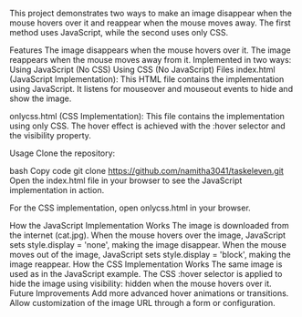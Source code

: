 This project demonstrates two ways to make an image disappear when the mouse hovers over it and reappear when the mouse moves away. The first method uses JavaScript, while the second uses only CSS.

Features
The image disappears when the mouse hovers over it.
The image reappears when the mouse moves away from it.
Implemented in two ways:
Using JavaScript (No CSS)
Using CSS (No JavaScript)
Files
index.html (JavaScript Implementation): This HTML file contains the implementation using JavaScript. It listens for mouseover and mouseout events to hide and show the image.

onlycss.html (CSS Implementation): This file contains the implementation using only CSS. The hover effect is achieved with the :hover selector and the visibility property.

Usage
Clone the repository:

bash
Copy code
git clone https://github.com/namitha3041/taskeleven.git
Open the index.html file in your browser to see the JavaScript implementation in action.

For the CSS implementation, open onlycss.html in your browser.

How the JavaScript Implementation Works
The image is downloaded from the internet  (cat.jpg).
When the mouse hovers over the image, JavaScript sets style.display = 'none', making the image disappear.
When the mouse moves out of the image, JavaScript sets style.display = 'block', making the image reappear.
How the CSS Implementation Works
The same image is used as in the JavaScript example.
The CSS :hover selector is applied to hide the image using visibility: hidden when the mouse hovers over it.
Future Improvements
Add more advanced hover animations or transitions.
Allow customization of the image URL through a form or configuration.
